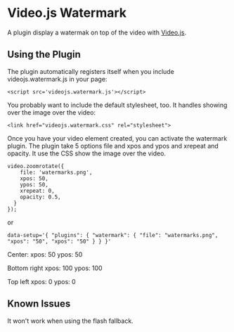 Video.js Watermark
=======================
A plugin display a watermak on top of the video with [Video.js](https://github.com/videojs/video.js/).

Using the Plugin
----------------
The plugin automatically registers itself when you include videojs.watermark.js in your page:

    <script src='videojs.watermark.js'></script>

You probably want to include the default stylesheet, too. It handles showing over the image over the video:

    <link href="videojs.watermark.css" rel="stylesheet">

Once you have your video element created, you can activate the watermark plugin.
The plugin take 5 options file and xpos and ypos and xrepeat and opacity.
It use the CSS show the image over the video.

    video.zoomrotate({
        file: 'watermarks.png',
        xpos: 50,
        ypos: 50,
        xrepeat: 0,
        opacity: 0.5,
      }
    });

or

    data-setup='{ "plugins": { "watermark": { "file": "watermarks.png", "xpos": "50", "xpos": "50" } } }'

Center:
    xpos: 50
    ypos: 50

Bottom right
    xpos: 100
    ypos: 100

Top left
    xpos: 0
    ypos: 0

Known Issues
------------
It won't work when using the flash fallback.

